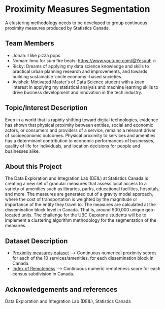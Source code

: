 # Proximity Measures Segmentation

A clustering methodology needs to be developed to group continuous proximity measures produced by Statistics Canada. 

## Team Members

- Jonah: I like pizza pops. 
- Noman: hmu for sum fire beats: https://www.youtube.com/@Yesuuh 🔥
- Ricky: Dreams of applying my data science knowledge and skills to practical urban planning research and improvements, and towards building sustainable ‘circle economy’-based societies.
- Avishek: Motivated Master's of Data Science student with a keen interest in applying my statistical analysis and machine learning skills to drive business development and innovation in the tech industry. 

## Topic/Interest Description

Even in a world that is rapidly shifting toward digital technologies, evidence has shown that physical proximity between entities, social and economic actors, or consumers and providers of a service, remains a relevant driver of socioeconomic outcomes. Physical proximity to services and amenities has a determinant contribution to economic performances of businesses, quality of life for individuals, and location decisions for people and businesses alike. 

## About this Project

The Data Exploration and Integration Lab (DEIL) at Statistics Canada is creating a new set of granular measures that assess local access to a variety of amenities such as libraries, parks, educational facilities, hospitals, and more. The measures are generated out of a gravity model approach, where the cost of transportation is weighted by the magnitude or importance of the entity they travel to. The measures are calculated at the dissemination block level in Canada. That is, around 500,000 unique geo-located units. The challenge for the UBC Capstone students will be to implement a clustering algorithm methodology for the segmentation of the measures. 

## Dataset Description

* [Proximity measures dataset](https://www150.statcan.gc.ca/n1/pub/17-26-0002/2020001/csv/pmd-eng.zip) --> Continuous numerical proximity scores for each of the 10 services/amenities, for each dissemination block in Canada. 
* [Index of Remoteness](https://www150.statcan.gc.ca/n1/pub/17-26-0001/172600012020001-eng.htm) --> Continuous numeric remoteness score for each census subdivision in Canada. 

## Acknowledgements and references 

Data Exploration and Integration Lab (DEIL), Statistics Canada
